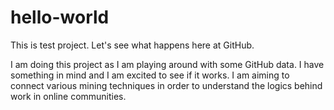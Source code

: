 # hello-world
This is test project. Let's see what happens here at GitHub.

I am doing this project as I am playing around with some GitHub data. I have something in mind and I am excited to see if it works.
I am aiming to connect various mining techniques in order to understand the logics behind work in online communities.


